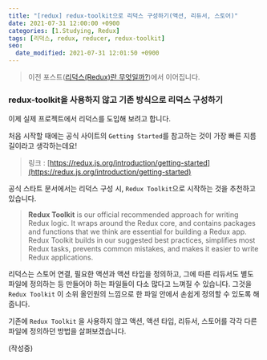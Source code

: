 ```yaml
---
title: "[redux] redux-toolkit으로 리덕스 구성하기(액션, 리듀서, 스토어)"
date: 2021-07-31 12:00:00 +0900
categories: [1.Studying, Redux]
tags: [리덕스, redux, reducer, redux-toolkit]
seo:
  date_modified: 2021-07-31 12:01:50 +0900
---
```


> 이전 포스트([리덕스(Redux)란 무엇일까?](https://chanhuiseok.github.io/posts/redux-1))에서 이어집니다.

### redux-toolkit을 사용하지 않고 기존 방식으로 리덕스 구성하기

이제 실제 프로젝트에서 리덕스를 도입해 보려고 합니다.

처음 시작할 때에는 공식 사이트의 `Getting Started`를 참고하는 것이 가장 빠른 지름길이라고 생각하는데요!

> 링크 : [https://redux.js.org/introduction/getting-started](https://redux.js.org/introduction/getting-started)

공식 스타트 문서에서는 리덕스 구성 시, `Redux Toolkit`으로 시작하는 것을 추천하고 있습니다.

> **Redux Toolkit** is our official recommended approach for writing Redux logic. It wraps around the Redux core, and contains packages and functions that we think are essential for building a Redux app. Redux Toolkit builds in our suggested best practices, simplifies most Redux tasks, prevents common mistakes, and makes it easier to write Redux applications.

리덕스는 스토어 연결, 필요한 액션과 액션 타입을 정의하고, 그에 따른 리듀서도 별도 파일에 정의하는 등 만들어야 하는 파일들이 다소 많다고 느껴질 수 있습니다. 그것을 `Redux Toolkit` 이 소위 올인원의 느낌으로 한 파일 안에서 손쉽게 정의할 수 있도록 해 줍니다.

기존에 `Redux Toolkit` 을 사용하지 않고 액션, 액션 타입, 리듀서, 스토어를 각각 다른 파일에 정의하던 방법을 살펴보겠습니다.

(작성중)
